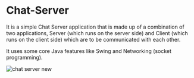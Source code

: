 # Chat-Server
It is a simple Chat Server application that is made up of a combination of two applications, Server (which runs on the server side) and Client (which runs on the client side) which are to be communicated with each other.

It uses some core Java features like Swing and Networking (socket programming).


![chat server new](https://user-images.githubusercontent.com/61617780/115395659-bd540800-a201-11eb-80e5-5ef3f4e5a3ea.jpeg)
